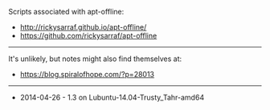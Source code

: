 Scripts associated with apt-offline:

  - http://rickysarraf.github.io/apt-offline/
  - https://github.com/rickysarraf/apt-offline

----

It's unlikely, but notes might also find themselves at:

  -  https://blog.spiralofhope.com/?p=28013

----

  -  2014-04-26 - 1.3 on Lubuntu-14.04-Trusty_Tahr-amd64
